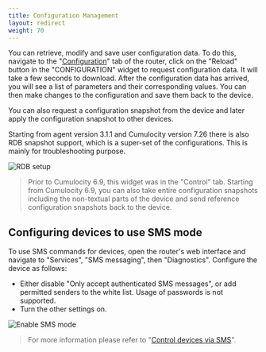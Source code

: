 ```yaml
---
title: Configuration Management
layout: redirect
weight: 70
---
```


You can retrieve, modify and save user configuration data. To do this, navigate to the "[Configuration](/guides/users-guide/device-management#operation-monitoring)" tab of the router, click on the "Reload" button in the "CONFIGURATION" widget to request configuration data. It will take a few seconds to download. After the configuration data has arrived, you will see a list of parameters and their corresponding values. You can then make changes to the configuration and save them back to the device.

You can also request a configuration snapshot from the device and later apply the configuration snapshot to other devices.

Starting from agent version 3.1.1 and Cumulocity version 7.26 there is also RDB snapshot support, which is a super-set of the configurations. This is mainly for troubleshooting purpose.

![RDB setup](/images/devices/netcomm/rdb.png)

> Prior to Cumulocity 6.9, this widget was in the "Control" tab. Starting from Cumulocity 6.9, you can also take entire configuration snapshots including the non-textual parts of the device and send reference configuration snapshots back to the device.

## <a name="sms_mode"></a> Configuring devices to use SMS mode

To use SMS commands for devices, open the router's web interface and navigate to "Services", "SMS messaging", then "Diagnostics". Configure the device as follows:

* Either disable "Only accept authenticated SMS messages", or add permitted senders to the white list. Usage of passwords is not supported.
* Turn the other settings on.

![Enable SMS mode](/images/devices/netcomm/sms_mode.png)

> For more information please refer to "[Control devices via SMS](/guides/reference/device-control#control_via_sms)".
